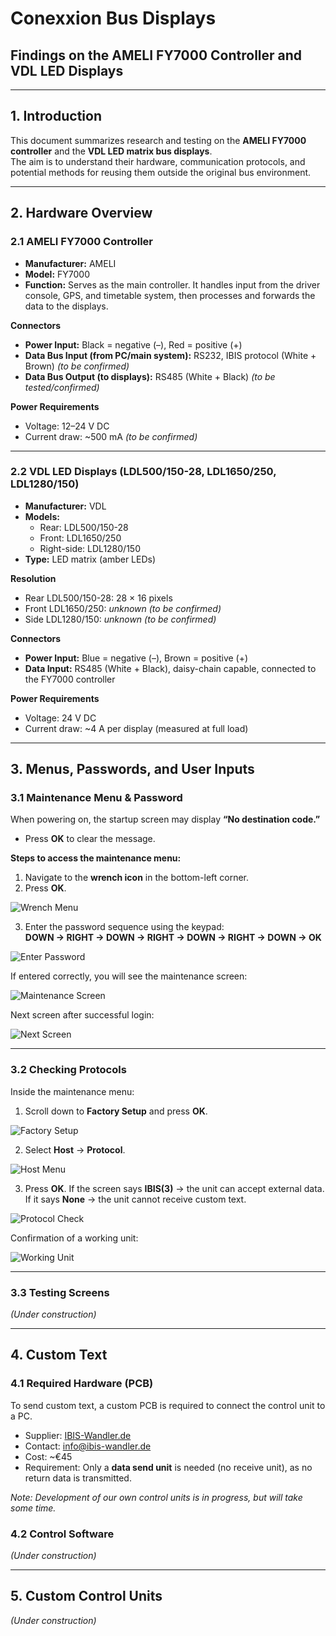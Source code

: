 # Conexxion Bus Displays  

## Findings on the AMELI FY7000 Controller and VDL LED Displays  

---

## 1. Introduction  
This document summarizes research and testing on the **AMELI FY7000 controller** and the **VDL LED matrix bus displays**.  
The aim is to understand their hardware, communication protocols, and potential methods for reusing them outside the original bus environment.  

---

## 2. Hardware Overview  

### 2.1 AMELI FY7000 Controller  
- **Manufacturer:** AMELI  
- **Model:** FY7000  
- **Function:** Serves as the main controller. It handles input from the driver console, GPS, and timetable system, then processes and forwards the data to the displays.  

**Connectors**  
- **Power Input:** Black = negative (–), Red = positive (+)  
- **Data Bus Input (from PC/main system):** RS232, IBIS protocol (White + Brown) *(to be confirmed)*  
- **Data Bus Output (to displays):** RS485 (White + Black) *(to be tested/confirmed)*  

**Power Requirements**  
- Voltage: 12–24 V DC  
- Current draw: ~500 mA *(to be confirmed)*  

---

### 2.2 VDL LED Displays (LDL500/150-28, LDL1650/250, LDL1280/150)  
- **Manufacturer:** VDL  
- **Models:**  
  - Rear: LDL500/150-28  
  - Front: LDL1650/250  
  - Right-side: LDL1280/150  
- **Type:** LED matrix (amber LEDs)  

**Resolution**  
- Rear LDL500/150-28: 28 × 16 pixels  
- Front LDL1650/250: *unknown (to be confirmed)*  
- Side LDL1280/150: *unknown (to be confirmed)*  

**Connectors**  
- **Power Input:** Blue = negative (–), Brown = positive (+)  
- **Data Input:** RS485 (White + Black), daisy-chain capable, connected to the FY7000 controller  

**Power Requirements**  
- Voltage: 24 V DC  
- Current draw: ~4 A per display (measured at full load)  

---

## 3. Menus, Passwords, and User Inputs  

### 3.1 Maintenance Menu & Password  
When powering on, the startup screen may display **“No destination code.”**  
- Press **OK** to clear the message.  

**Steps to access the maintenance menu:**  
1. Navigate to the **wrench icon** in the bottom-left corner.  
2. Press **OK**.  

![Wrench Menu](https://github.com/BlindPlayer2005/Conexxion_Bus_Displays/blob/main/images/IMG20250817172116.jpg?raw=true)  

3. Enter the password sequence using the keypad:  
   **DOWN → RIGHT → DOWN → RIGHT → DOWN → RIGHT → DOWN → OK**  

![Enter Password](https://github.com/BlindPlayer2005/Conexxion_Bus_Displays/blob/main/images/IMG20250817172124.jpg?raw=true)  

If entered correctly, you will see the maintenance screen:  

![Maintenance Screen](https://github.com/BlindPlayer2005/Conexxion_Bus_Displays/blob/main/images/IMG20250817172130.jpg?raw=true)  

Next screen after successful login:  

![Next Screen](https://github.com/BlindPlayer2005/Conexxion_Bus_Displays/blob/main/images/IMG20250817172141.jpg?raw=true)  

---

### 3.2 Checking Protocols  
Inside the maintenance menu:  
1. Scroll down to **Factory Setup** and press **OK**.  

![Factory Setup](https://github.com/BlindPlayer2005/Conexxion_Bus_Displays/blob/main/images/IMG20250817172147.jpg?raw=true)  

2. Select **Host** → **Protocol**.  

![Host Menu](https://github.com/BlindPlayer2005/Conexxion_Bus_Displays/blob/main/images/IMG20250817172153.jpg?raw=true)  

3. Press **OK**. If the screen says **IBIS(3)** → the unit can accept external data.  
   If it says **None** → the unit cannot receive custom text.  

![Protocol Check](https://github.com/BlindPlayer2005/Conexxion_Bus_Displays/blob/main/images/IMG20250817172200.jpg?raw=true)  

Confirmation of a working unit:  

![Working Unit](https://github.com/BlindPlayer2005/Conexxion_Bus_Displays/blob/main/images/IMG20250817172208.jpg?raw=true)  

---

### 3.3 Testing Screens  
*(Under construction)*  

---

## 4. Custom Text  

### 4.1 Required Hardware (PCB)  
To send custom text, a custom PCB is required to connect the control unit to a PC.  

- Supplier: [IBIS-Wandler.de](https://ibis-wandler.de/)  
- Contact: info@ibis-wandler.de  
- Cost: ~€45  
- Requirement: Only a **data send unit** is needed (no receive unit), as no return data is transmitted.  

*Note: Development of our own control units is in progress, but will take some time.*  

### 4.2 Control Software  
*(Under construction)*  

---

## 5. Custom Control Units  
*(Under construction)*  
